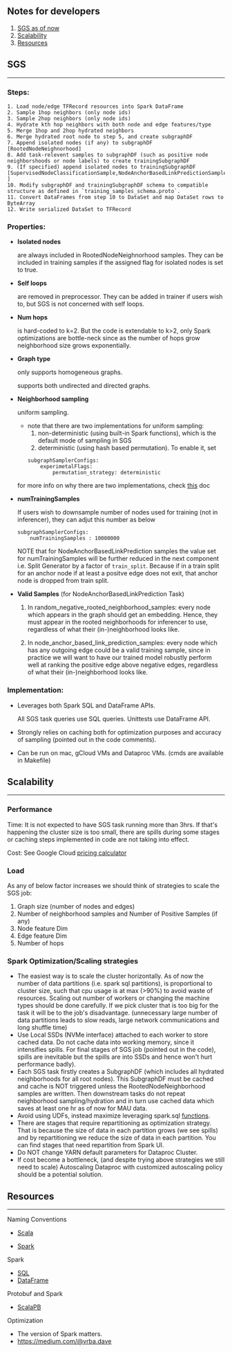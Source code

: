 ## Notes for developers
1. [SGS as of now](#sgs)
2. [Scalability](#scalability)
3. [Resources](#resources)

## SGS
---
### Steps:
    1. Load node/edge TFRecord resources into Spark DataFrame
    2. Sample 1hop neighbors (only node ids)
    3. Sample 2hop neighbors (only node ids)
    4. Hydrate kth hop neighbors with both node and edge features/type
    5. Merge 1hop and 2hop hydrated neighbors
    6. Merge hydrated root node to step 5, and create subgraphDF
    7. Append isolated nodes (if any) to subgraphDF [RootedNodeNeighnorhood]
    8. Add task-relevent samples to subgraphDF (such as positive node neighborshoods or node labels) to create trainingSubgraphDF
    9. (If specified) append isolated nodes to trainingSubgraphDF [SupervisedNodeClassificationSample,NodeAnchorBasedLinkPredictionSample ]
    10. Modify subgraphDF and trainingSubgraphDF schema to compatible structure as defined in `training_samples_schema.proto`.
    11. Convert DataFrames from step 10 to DataSet and map DataSet rows to ByteArray
    12. Write serialized DataSet to TFRecord

### Properties:
* **Isolated nodes**

    are always included in RootedNodeNeighnorhood samples. They can be included in training samples if the assigned flag for isolated nodes is set to true.
* **Self loops**

    are removed in preprocessor. They can be added in trainer if users wish to, but SGS is not concerned with self loops.

* **Num hops**

    is hard-coded to k=2. But the code is extendable to k>2, only Spark optimizations are bottle-neck since as the number of hops grow neighborhood size grows exponentially.

* **Graph type**

    only supports homogeneous graphs.

    supports both undirected and directed graphs.

* **Neighborhood sampling**

    uniform sampling.

    - note that there are two implementations for uniform sampling:
        1. non-deterministic (using built-in Spark functions), which is the default mode of sampling in SGS
        2. deterministic (using hash based permutation). To enable it, set
        ```
        subgraphSamplerConfigs:
            experimetalFlags:
                permutation_strategy: deterministic
        ```
    for more info on why there are two implementations, check [this](https://docs.google.com/document/d/1TeJYu9bVFu463Pjfsv7UFtBxu9KZBH8eAH_SyV8vkAM/edit) doc

* **numTrainingSamples**

    If users wish to downsample number of nodes used for training (not in inferencer), they can adjut this number as below
    ```
    subgraphSamplerConfigs:
        numTrainingSamples : 10000000
    ```
    NOTE that for NodeAnchorBasedLinkPrediction samples the value set for numTrainingSamples will be further reduced in the next component i.e. Split Generator by a factor of `train_split`. Because if in a train split for an anchor node if at least a positve edge does not exit, that anchor node is dropped from train split.


* **Valid Samples** (for NodeAnchorBasedLinkPrediction Task)
    1. In random_negative_rooted_neighborhood_samples: every node which appears in the graph should get an embedding. Hence, they must appear in the rooted neighborhoods for inferencer to use, regardless of what their (in-)neighborhood looks like.

    2. In node_anchor_based_link_prediction_samples: every node which has any outgoing edge could be a valid training sample, since in practice we will want to have our trained model robustly perform well at ranking the positive edge above negative edges, regardless of what their (in-)neighborhood looks like.

### Implementation:

- Leverages both Spark SQL and DataFrame APIs.

  All SGS task queries use SQL queries. Unittests use DataFrame API.

- Strongly relies on caching both for optimization purposes and accuracy of sampling (pointed out in the code comments).

- Can be run on mac, gCloud VMs and Dataproc VMs. (cmds are available in Makefile)


## Scalability
---

### Performance
Time: It is not expected to have SGS task running more than 3hrs. If that's happening the cluster size is too small, there are spills during some stages or caching steps implemented in code are not taking into effect.

Cost: See Google Cloud [pricing calculator](https://cloud.google.com/products/calculator/#id=)

### Load
As any of below factor increases we should think of strategies to scale the SGS job:
1. Graph size (number of nodes and edges)
2. Number of neighborhood samples and Number of Positive Samples (if any)
3. Node feature Dim
4. Edge feature Dim
5. Number of hops

### Spark Optimization/Scaling strategies
* The easiest way is to scale the cluster horizontally. As of now the number of data partitions (i.e. spark sql partitions), is proportional to cluster size, such that cpu usage is at max (>90%) to avoid waste of resources. Scaling out number of workers or changing the machine types should be done carefully. If we pick cluster that is too big for the task it will be to the job's disadvantage. (unnecessary large number of data partitions leads to slow reads, large network communications and long shuffle time)
* Use Local SSDs (NVMe interface) attached to each worker to store cached data. Do not cache data into working memory, since it intensifies spills. For final stages of SGS job (pointed out in the code), spills are inevitable but the spills are into SSDs and hence won't hurt performance badly).
* Each SGS task firstly creates a SubgraphDF (which includes all hydrated neighborhoods for all root nodes). This SubgraphDF must be cached and cache is NOT triggered unless the RootedNodeNeighborhood samples are written. Then downstream tasks do not repeat neighborhood sampling/hydration and in turn use cached data which saves at least one hr as of now for MAU data.
* Avoid using UDFs, instead maximize leveraging spark.sql [functions](https://spark.apache.org/docs/latest/api/scala/org/apache/spark/sql/functions$.html).
* There are stages that require repartitioning as optimization strategy. That is because the size of data in each partition grows (we see spills) and by repartitioning we reduce the size of data in each partition. You can find stages that need repartition from Spark UI.
* Do NOT change YARN default parameters for Dataproc Cluster.
* If cost become a bottleneck, (and despite trying above strategies we still need to scale) Autoscaling Dataproc with customized autoscaling policy should be a potential solution.


## Resources
---
Naming Conventions

* [Scala](https://docs.scala-lang.org/style/naming-conventions.html)

* [Spark](https://github.com/databricks/scala-style-guide)

Spark
* [SQL](https://spark.apache.org/docs/latest/sql-ref-functions.html) 
* [DataFrame](https://spark.apache.org/docs/latest/api/scala/org/apache/spark/sql/functions$.html)

Protobuf and Spark
* [ScalaPB](https://scalapb.github.io/docs/sparksql/)

Optimization 
* The version of Spark matters. 
* https://medium.com/@vrba.dave
